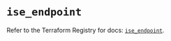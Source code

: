 # `ise_endpoint`

Refer to the Terraform Registry for docs: [`ise_endpoint`](https://registry.terraform.io/providers/ciscodevnet/ise/0.2.11/docs/resources/endpoint).
